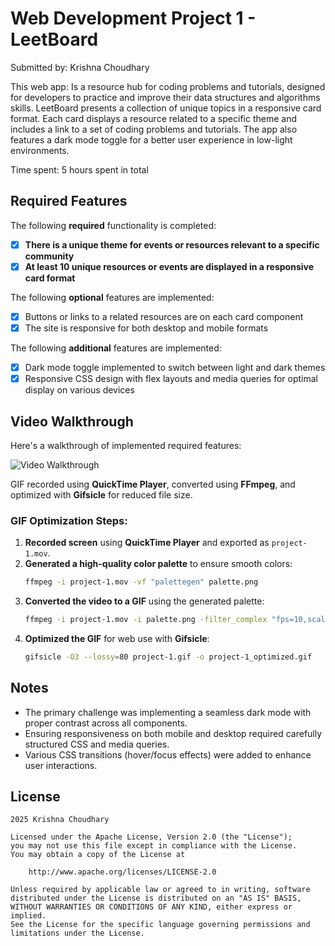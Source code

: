 # Web Development Project 1 - LeetBoard

Submitted by: Krishna Choudhary

This web app: Is a resource hub for coding problems and tutorials, designed for developers to practice and improve their data structures and algorithms skills. LeetBoard presents a collection of unique topics in a responsive card format. Each card displays a resource related to a specific theme and includes a link to a set of coding problems and tutorials. The app also features a dark mode toggle for a better user experience in low-light environments.


Time spent: 5 hours spent in total

## Required Features

The following **required** functionality is completed:

- [x] **There is a unique theme for events or resources relevant to a specific community**
- [x] **At least 10 unique resources or events are displayed in a responsive card format**

The following **optional** features are implemented:

- [x] Buttons or links to a related resources are on each card component
- [x] The site is responsive for both desktop and mobile formats

The following **additional** features are implemented:

- [x] Dark mode toggle implemented to switch between light and dark themes
- [x] Responsive CSS design with flex layouts and media queries for optimal display on various devices

## Video Walkthrough

Here's a walkthrough of implemented required features:

<img src='project-1_optimized.gif' title='Video Walkthrough' width='' alt='Video Walkthrough' />

<!-- Details on the GIF creation and optimization -->
GIF recorded using **QuickTime Player**, converted using **FFmpeg**, and optimized with **Gifsicle** for reduced file size.

### GIF Optimization Steps:
1. **Recorded screen** using **QuickTime Player** and exported as `project-1.mov`.
2. **Generated a high-quality color palette** to ensure smooth colors:
   ```bash
   ffmpeg -i project-1.mov -vf "palettegen" palette.png
    ```
3. **Converted the video to a GIF** using the generated palette:
   ```bash
   ffmpeg -i project-1.mov -i palette.png -filter_complex "fps=10,scale=800:-1:flags=lanczos[x];[x][1:v]paletteuse" project-1.gif
   ```
4. **Optimized the GIF** for web use with **Gifsicle**:
   ```bash
   gifsicle -O3 --lossy=80 project-1.gif -o project-1_optimized.gif
   ```

## Notes

- The primary challenge was implementing a seamless dark mode with proper contrast across all components.
- Ensuring responsiveness on both mobile and desktop required carefully structured CSS and media queries.
- Various CSS transitions (hover/focus effects) were added to enhance user interactions.


## License

    2025 Krishna Choudhary

    Licensed under the Apache License, Version 2.0 (the "License");
    you may not use this file except in compliance with the License.
    You may obtain a copy of the License at

        http://www.apache.org/licenses/LICENSE-2.0

    Unless required by applicable law or agreed to in writing, software
    distributed under the License is distributed on an "AS IS" BASIS,
    WITHOUT WARRANTIES OR CONDITIONS OF ANY KIND, either express or implied.
    See the License for the specific language governing permissions and
    limitations under the License.